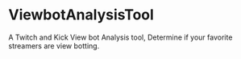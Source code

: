 # ViewbotAnalysisTool
A Twitch and Kick View bot Analysis tool, Determine if your favorite streamers are view botting.
